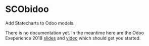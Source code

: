 SCObidoo
========

Add Statecharts to Odoo models.

There is no documentation yet. In the meantime here are the Odoo Exeperience 2018
[slides](https://docs.google.com/presentation/d/e/2PACX-1vR9VGsSQUnITdnQq5KRiWnY7o-yERCB8YfnqxzhFW5tFcJ8AzMmIQ1CpLTdEgy5Sz9nx-yQlC0BhyGR/pub?start=false&loop=false&delayms=3000) and
[video](https://www.youtube.com/watch?v=ssgl0kraOMc) which should get you started.
